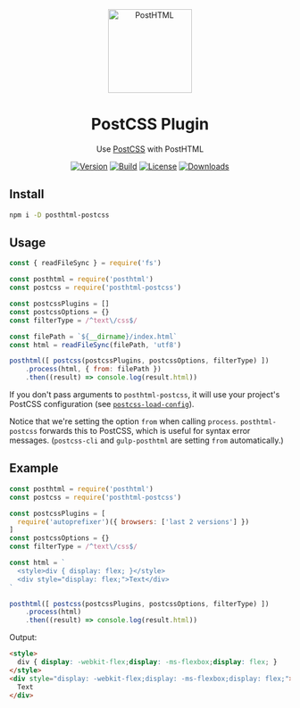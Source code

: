 <div align="center">
  <img width="150" height="150" alt="PostHTML" src="https://posthtml.github.io/posthtml/logo.svg">
  <h1>PostCSS Plugin</h1>
  <p>Use <a href="https://github.com/postcss/postcss/">PostCSS</a> with PostHTML</p>

  [![Version][npm-version-shield]][npm]
  [![Build][github-ci-shield]][github-ci]
  [![License][license-shield]][license]
  [![Downloads][npm-stats-shield]][npm-stats]
</div>

## Install

```bash
npm i -D posthtml-postcss
```

## Usage

```js
const { readFileSync } = require('fs')

const posthtml = require('posthtml')
const postcss = require('posthtml-postcss')

const postcssPlugins = []
const postcssOptions = {}
const filterType = /^text\/css$/

const filePath = `${__dirname}/index.html`
const html = readFileSync(filePath, 'utf8')

posthtml([ postcss(postcssPlugins, postcssOptions, filterType) ])
    .process(html, { from: filePath })
    .then((result) => console.log(result.html))
```

If you don't pass arguments to `posthtml-postcss`, it will use your project's PostCSS configuration (see [`postcss-load-config`](https://www.npmjs.com/package/postcss-load-config)).

Notice that we're setting the option `from` when calling `process`. `posthtml-postcss` forwards this to PostCSS, which is useful for syntax error messages. (`postcss-cli` and `gulp-posthtml` are setting `from` automatically.)

## Example

```js
const posthtml = require('posthtml')
const postcss = require('posthtml-postcss')

const postcssPlugins = [
  require('autoprefixer')({ browsers: ['last 2 versions'] })
]
const postcssOptions = {}
const filterType = /^text\/css$/

const html = `
  <style>div { display: flex; }</style>
  <div style="display: flex;">Text</div>
`

posthtml([ postcss(postcssPlugins, postcssOptions, filterType) ])
    .process(html)
    .then((result) => console.log(result.html))
```

Output:

```html
<style>
  div { display: -webkit-flex;display: -ms-flexbox;display: flex; }
</style>
<div style="display: -webkit-flex;display: -ms-flexbox;display: flex;">
  Text
</div>
```

[npm]: https://www.npmjs.com/package/posthtml-postcss
[npm-version-shield]: https://img.shields.io/npm/v/posthtml-postcss.svg
[npm-stats]: https://npm-stat.com/charts.html?package=posthtml-postcss
[npm-stats-shield]: https://img.shields.io/npm/dt/posthtml-postcss.svg
[github-ci]: https://github.com/posthtml/posthtml-postcss/actions/workflows/nodejs.yml
[github-ci-shield]: https://github.com/posthtml/posthtml-postcss/actions/workflows/nodejs.yml/badge.svg
[license]: ./LICENSE
[license-shield]: https://img.shields.io/npm/l/posthtml-postcss.svg
